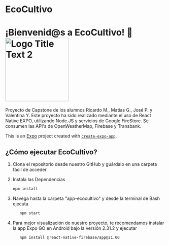 # EcoCultivo
# ¡Bienvenid@s a EcoCultivo! 👋 <img src="https://firebasestorage.googleapis.com/v0/b/ecocultivoapp.appspot.com/o/img%2FEcoCultivo.png?alt=media&token=7584781b-e9ad-4f6e-8a01-8cdc59f9b88f" alt="Logo Title Text 2" width="200">

Proyecto de Capstone de los alumnos Ricardo M., Matías G., José P. y Valentina Y.
Este proyecto ha sido realizado mediante el uso de React Native EXPO, utilizando Node.JS y servicios de Google FireStore. Se consumen las API's de OpenWeatherMap, Firebase y Transbank.

This is an [Expo](https://expo.dev) project created with [`create-expo-app`](https://www.npmjs.com/package/create-expo-app).

## ¿Cómo ejecutar EcoCultivo?

1. Clona el repositorio desde nuestro GitHub y guárdalo en una carpeta fácil de acceder

2. Instala las Dependencias

   ```bash
   npm install
   ```
3. Navega hasta la carpeta "app-ecocultivo" y desde la terminal de Bash ejecuta 

   ```bash
      npm start
      ```

4. Para mejor visualización de nuestro proyecto, te recomendamos instalar la app Expo GO en Android bajo la versión 2.31.2 y ejecutar

   ```bash
      npm install @react-native-firebase/app@21.00 
      ```
